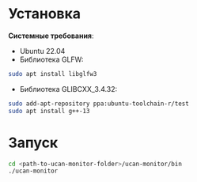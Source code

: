 # Установка

**Системные требования**: 
* Ubuntu 22.04
* Библиотека GLFW:

```bash
sudo apt install libglfw3
```

* Библиотека GLIBCXX_3.4.32:

```bash
sudo add-apt-repository ppa:ubuntu-toolchain-r/test
sudo apt install g++-13
```

# Запуск

```bash
cd <path-to-ucan-monitor-folder>/ucan-monitor/bin
./ucan-monitor
```
